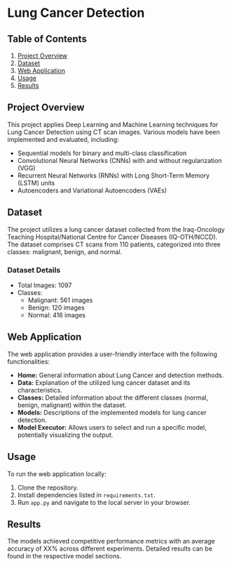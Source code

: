 # Lung Cancer Detection

## Table of Contents

1. [Project Overview](#project-overview)
2. [Dataset](#dataset)
3. [Web Application](#web-application)
4. [Usage](#usage)
5. [Results](#results)

## Project Overview

This project applies Deep Learning and Machine Learning techniques for Lung Cancer Detection using CT scan images. Various models have been implemented and evaluated, including:

- Sequential models for binary and multi-class classification
- Convolutional Neural Networks (CNNs) with and without regularization (VGG)
- Recurrent Neural Networks (RNNs) with Long Short-Term Memory (LSTM) units
- Autoencoders and Variational Autoencoders (VAEs)

## Dataset

The project utilizes a lung cancer dataset collected from the Iraq-Oncology Teaching Hospital/National Centre for Cancer Diseases (IQ-OTH/NCCD). The dataset comprises CT scans from 110 patients, categorized into three classes: malignant, benign, and normal.

### Dataset Details

- Total Images: 1097
- Classes:
  - Malignant: 561 images
  - Benign: 120 images
  - Normal: 416 images

## Web Application

The web application provides a user-friendly interface with the following functionalities:

- **Home:** General information about Lung Cancer and detection methods.
- **Data:** Explanation of the utilized lung cancer dataset and its characteristics.
- **Classes:** Detailed information about the different classes (normal, benign, malignant) within the dataset.
- **Models:** Descriptions of the implemented models for lung cancer detection.
- **Model Executor:** Allows users to select and run a specific model, potentially visualizing the output.

## Usage

To run the web application locally:

1. Clone the repository.
2. Install dependencies listed in `requirements.txt`.
3. Run `app.py` and navigate to the local server in your browser.

## Results

The models achieved competitive performance metrics with an average accuracy of XX% across different experiments. Detailed results can be found in the respective model sections.
